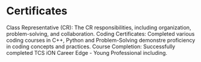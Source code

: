 # Certificates
Class Representative (CR): The CR responsibilities, including organization, problem-solving, and collaboration.
Coding Certificates: Completed various coding courses in C++, Python and Problem-Solving demonstre proficiency in coding concepts and practices. 
Course Completion: Successfully completed TCS iON Career Edge - Young Professional including.
